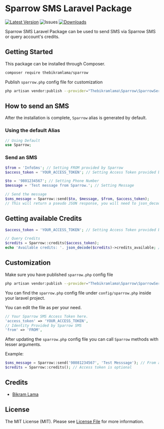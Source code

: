 Sparrow SMS Laravel Package
=============================

[![Latest Version](https://img.shields.io/github/v/release/TheBikramLama/sparrow.svg?style=flat-square)](https://github.com/TheBikramLama/sparrow/releases)
![Issues](https://img.shields.io/github/issues/TheBikramLama/sparrow)
[![Downloads](https://img.shields.io/packagist/dt/TheBikramLama/sparrow.svg?style=flat-square)](https://packagist.org/packages/thebikramlama/sparrow)

Sparrow SMS Laravel Package can be used to send SMS via Sparrow SMS or query account's credits.

## Getting Started

This package can be installed through Composer.

```bash
composer require thebikramlama/sparrow
```

Publish `sparrow.php` config file for customization
```bash
php artisan vendor:publish --provider="Thebikramlama\Sparrow\SparrowServiceProvider"
```

## How to send an SMS

After the installation is complete, `Sparrow` alias is generated by default.

### Using the default Alias
```php
// Using Default 
use Sparrow;
```

### Send an SMS
```php
$from = 'InfoSms'; // Setting FROM provided by Sparrow
$access_token = 'YOUR_ACCESS_TOKEN'; // Setting Access Token provided by Sparrow

$to = '9801234567'; // Setting Phone Number
$message = 'Test message from Sparrow.'; // Setting Message

// Send the message
$sms_message = Sparrow::send($to, $message, $from, $access_token);
// This will return a pseudo JSON response, you will need to json_decode it.
```

## Getting available Credits
```php
$access_token = 'YOUR_ACCESS_TOKEN'; // Setting Access Token provided by Sparrow

// Query Credits
$credits = Sparrow::credits($access_token);
echo 'Available credits: '. json_decode($credits)->credits_available; // Available credits: 1500
```

## Customization
Make sure you have published `sparrow.php` config file
```bash
php artisan vendor:publish --provider="Thebikramlama\Sparrow\SparrowServiceProvider"
```
You can find the `sparrow.php` config file under `config/sparrow.php` inside your laravel project.

You can edit the file as per your need.
```php
// Your Sparrow SMS Access Token here.
'access_token' => 'YOUR_ACCESS_TOKEN',
// Identity Provided by Sparrow SMS
'from' => 'FROM',
```

After updating the `sparrow.php` config file you can call `Sparrow` methods with lesser arguments.

Example:
```php
$sms_message = Sparrow::send('98081234567', 'Test Messsage'); // From and Access token are optional
$credits = Sparrow::credits(); // Access token is optional
```

## Credits
- [Bikram Lama](https://github.com/TheBikramLama)

## License

The MIT License (MIT). Please see [License File](LICENSE) for more information.
